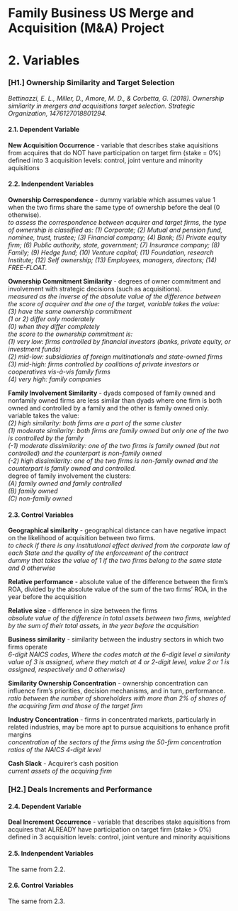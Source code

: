 # Family Business US Merge and Acquisition (M&A) Project

# 2. Variables  
### [**H1.**] Ownership Similarity and Target Selection  
*Bettinazzi, E. L., Miller, D., Amore, M. D., & Corbetta, G. (2018). Ownership similarity in mergers and acquisitions target selection. Strategic Organization, 1476127018801294.*  
  
#### **2.1. Dependent Variable**  
**New Acquisition Occurrence** - variable that describes stake aquisitions from acquires that do NOT have participation on target firm (stake = 0%) defined into 3 acquisition levels: control, joint venture and minority aquisitions  
  
#### **2.2. Indenpendent Variables**  
**Ownership Correspondence** - dummy variable which assumes value 1 when the two firms share the same type of ownership before the deal (0 otherwise).  
*to assess the correspondence between acquirer and target firms, the type of ownership is classified as: 
(1) Corporate; 
(2) Mutual and pension fund, nominee, trust, trustee; 
(3) Financial company; 
(4) Bank; 
(5) Private equity firm; 
(6) Public authority, state, government; 
(7) Insurance company; 
(8) Family; 
(9) Hedge fund; 
(10) Venture capital; 
(11) Foundation, research Institute; 
(12) Self ownership; 
(13) Employees, managers, directors; 
(14) FREE-FLOAT.*  
    
**Ownership Commitment Similarity** - degrees of owner commitment and involvement with strategic decisions (such as acquisitions).  
*measured as the inverse of the absolute value of the difference between the score of acquirer and the one of the target, variable takes the value:*  
  *(3) have the same ownership commitment*  
  *(1 or 2) differ only moderately*  
  *(0) when they differ completely*  
*the score to the ownership commitment is:*  
  *(1) very low: firms controlled by financial investors (banks, private equity, or investment funds)*  
  *(2) mid-low: subsidiaries of foreign multinationals and state-owned firms*  
  *(3) mid-high: firms controlled by coalitions of private investors or cooperatives vis-à-vis family firms*  
  *(4) very high: family companies*  
  
  
**Family Involvement Similarity** - dyads composed of family owned and nonfamily owned firms are less similar than dyads where one firm is both owned and controlled by a family and the other is family owned only.  
variable takes the value:  
  *(2) high similarity: both firms are a part of the same cluster*  
  *(1) moderate similarity: both firms are family owned but only one of the two is controlled by the family*  
  *(-1) moderate dissimilarity: one of the two firms is family owned (but not controlled) and the counterpart is non-family owned*  
  *(-2) high dissimilarity: one of the two firms is non-family owned and the counterpart is family owned and controlled.*  
degree of family involvement the clusters:  
  *(A) family owned and family controlled*  
  *(B) family owned*  
  *(C) non-family owned*  
  
  
#### **2.3. Control Variables**  
**Geographical similarity** - geographical distance can have negative impact on the likelihood of acquisition between two firms.  
*to check if there is any institutional effect derived from the corporate law of each State and the quality of the enforcement of the contract*  
*dummy that takes the value of 1 if the two firms belong to the same state and 0 otherwise*  
    
  
**Relative performance** - absolute value of the difference between the firm’s ROA, divided by the absolute value of the sum of the two firms’ ROA, in the year before the acquisition  
  
**Relative size** - difference in size between the firms  
*absolute value of the difference in total assets between two firms, weighted by the sum of their total assets, in the year before the acquisition*  
  

**Business similarity** - similarity between the industry sectors in which two
firms operate  
*6-digit NAICS codes, Where the codes match at the 6-digit level a similarity value of 3 is assigned, where they match at 4 or 2-digit level, value 2 or 1 is assigned, respectively and 0 otherwise)*  
  
**Similarity Ownership Concentration** - ownership concentration can influence firm’s priorities, decision mechanisms, and in turn, performance.  
*ratio between the number of shareholders with more than 2% of shares of the acquiring firm and those of the target firm*  
  
  
**Industry Concentration** - firms in concentrated markets, particularly in related industries, may be more apt to pursue acquisitions to enhance profit margins  
*concentration of the sectors of the firms using the 50-firm concentration ratios of the NAICS 4-digit level*  
    
**Cash Slack** - Acquirer’s cash position  
*current assets of the acquiring firm*  
  
  
### [**H2.**] Deals Increments and Performance  
#### **2.4. Dependent Variable**  
**Deal Increment Occurrence** - variable that describes stake aquisitions from acquires that ALREADY have participation on target firm (stake > 0%) defined in 3 acquisition levels: control, joint venture and minority aquisitions  
  
#### **2.5. Indenpendent Variables**  
The same from 2.2.  
  
#### **2.6. Control Variables**  
The same from 2.3.  
  
  